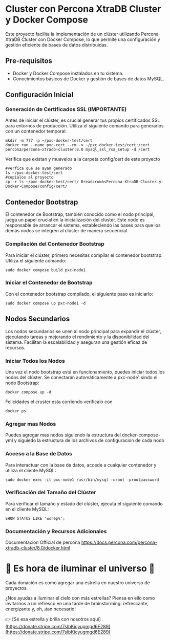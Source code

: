 
# Cluster con Percona XtraDB Cluster y Docker Compose

Este proyecto facilita la implementación de un clúster utilizando Percona XtraDB Cluster con Docker Compose, lo que permite una configuración y gestión eficiente de bases de datos distribuidas.

## Pre-requisitos

- Docker y Docker Compose instalados en tu sistema.
- Conocimientos básicos de Docker y gestión de bases de datos MySQL.

## Configuración Inicial

### Generación de Certificados SSL (IMPORTANTE)

Antes de iniciar el clúster, es crucial generar tus propios certificados SSL para entornos de producción. Utiliza el siguiente comando para generarlos con un contenedor temporal:

```
mkdir -m 777 -p ~/pxc-docker-test/cert
docker run --name pxc-cert --rm -v ~/pxc-docker-test/cert:/cert percona/percona-xtradb-cluster:8.0 mysql_ssl_rsa_setup -d /cert
```
Verifica que existan y muevelos a la carpeta config/cert de este proyecto
```
#verfica que se ayan generado
ls ~/pxc-docker-test/cert
#copialos al proyecto
cp -r ls ~/pxc-docker-test/cert/ BreadcrumbsPercona-XtraDB-Cluster-y-Docker-Compose/config/cert/
```

## Contenedor Bootstrap

El contenedor de Bootstrap, también conocido como el nodo principal, juega un papel crucial en la inicialización del clúster. Este nodo es responsable de arrancar el sistema, estableciendo las bases para que los demás nodos se integren al clúster de manera secuencial.

### Compilación del Contenedor Bootstrap

Para iniciar el clúster, primero necesitas compilar el contenedor bootstrap. Utiliza el siguiente comando:
```
sudo docker compose build pxc-node1
```
### Iniciar el Contenedor de Bootstrap

Con el contenedor bootstrap compilado, el siguiente paso es iniciarlo:
```
sudo docker compose up pxc-node1 -d
```

## Nodos Secundarios

Los nodos secundarios se unen al nodo principal para expandir el clúster, ejecutando tareas y mejorando el rendimiento y la disponibilidad del sistema. Facilitan la escalabilidad y aseguran una gestión eficaz de recursos.

### Iniciar Todos los Nodos

Una vez el nodo bootstrap está en funcionamiento, puedes iniciar todos los nodos del clúster. 
Se conectarán automáticamente a pxc-node1 sindo el nodo Bootstrap:
```
docker compose up -d
```
Felicidades el cruster esta corriendo verificalo con 
```
docker ps 
```
### Agregar mas Nodos

Puedes agregar mas nodos siguiendo la estructura del docker-compose-yml y siguiedo la estructura de los archivos de configuracion de cada nodo

### Acceso a la Base de Datos

Para interactuar con la base de datos, accede a cualquier contenedor y utiliza el cliente MySQL:
```
sudo docker exec -it pxc-node1 /usr/bin/mysql -uroot -prootpassword
```
### Verificación del Tamaño del Clúster

Para verificar el tamaño y estado del clúster, ejecuta el siguiente comando en el cliente MySQL:
```
SHOW STATUS LIKE 'wsrep%';
```
### Documentación y Recursos Adicionales

Documentacion Official de percona 
https://docs.percona.com/percona-xtradb-cluster/8.0/docker.html

# 🌌 Es hora de iluminar el universo 🌌

Cada donación es como agregar una estrella en nuestro universo de proyectos.

¿Nos ayudas a iluminar el cielo con más estrellas? Piensa en ello como invitarnos a un refresco en una tarde de brainstorming: refrescante, energizante y, oh, ¡tan necesario!

👉 [Sé esa estrella y brilla con nosotros aquí](https://donate.stripe.com/7sIbKicyugmgd6E289](https://donate.stripe.com/7sIbKicyugmgd6E289)

